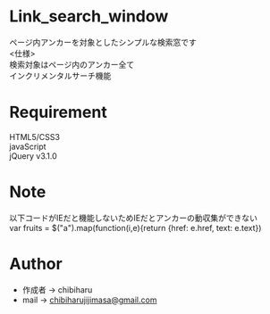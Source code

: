 # Link_search_window
ページ内アンカーを対象としたシンプルな検索窓です  
<仕様>  
検索対象はページ内のアンカー全て  
インクリメンタルサーチ機能
 
# Requirement
HTML5/CSS3  
javaScript  
jQuery v3.1.0  
 
# Note
以下コードがIEだと機能しないためIEだとアンカーの動収集ができない  
 var fruits = $("a").map(function(i,e){return {href: e.href, text: e.text})
 
# Author
* 作成者 → chibiharu    
* mail → chibiharujijimasa@gmail.com
 
